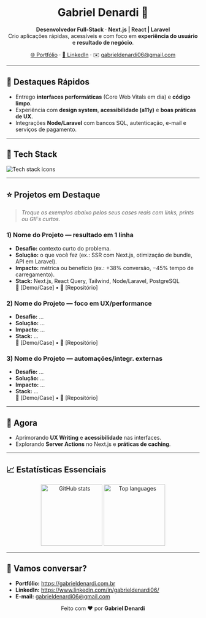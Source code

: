 <!-- Perfil do GitHub: Gabriel Denardi -->
<div align="center">

# Gabriel Denardi 👋
**Desenvolvedor Full-Stack** · **Next.js | React | Laravel**  
Crio aplicações rápidas, acessíveis e com foco em **experiência do usuário** e **resultado de negócio**.

[🌐 Portfólio](https://gabrieldenardi.com.br) ·
[💼 LinkedIn](https://www.linkedin.com/in/gabrieldenardi06/) ·
✉️ gabrieldenardi06@gmail.com

</div>

---

## 🚀 Destaques Rápidos
- Entrego **interfaces performáticas** (Core Web Vitals em dia) e **código limpo**.
- Experiência com **design system**, **acessibilidade (a11y)** e **boas práticas de UX**.
- Integrações **Node/Laravel** com bancos SQL, autenticação, e-mail e serviços de pagamento.

---

## 🧰 Tech Stack
<p align="left">
  <img src="https://skillicons.dev/icons?i=js,ts,react,next,tailwind,nodejs,express,php,laravel,prisma,postgres,mysql,docker,git,figma&perline=8" alt="Tech stack icons"/>
</p>

---

## ⭐ Projetos em Destaque
> *Troque os exemplos abaixo pelos seus cases reais com links, prints ou GIFs curtos.*

### 1) Nome do Projeto — resultado em 1 linha
- **Desafio:** contexto curto do problema.
- **Solução:** o que você fez (ex.: SSR com Next.js, otimização de bundle, API em Laravel).
- **Impacto:** métrica ou benefício (ex.: +38% conversão, −45% tempo de carregamento).
- **Stack:** Next.js, React Query, Tailwind, Node/Laravel, PostgreSQL  
🔗 [Demo/Case] • 🧩 [Repositório]

### 2) Nome do Projeto — foco em UX/performance
- **Desafio:** ...
- **Solução:** ...
- **Impacto:** ...
- **Stack:** ...  
🔗 [Demo/Case] • 🧩 [Repositório]

### 3) Nome do Projeto — automações/integr. externas
- **Desafio:** ...
- **Solução:** ...
- **Impacto:** ...
- **Stack:** ...  
🔗 [Demo/Case] • 🧩 [Repositório]

---

## 🧭 Agora
- Aprimorando **UX Writing** e **acessibilidade** nas interfaces.
- Explorando **Server Actions** no Next.js e **práticas de caching**.

---

## 📈 Estatísticas Essenciais
<div align="center">
  <img height="160" src="https://github-readme-stats.vercel.app/api?username=GabrielDenardi&show_icons=true&theme=radical&hide_title=true&rank_icon=github&include_all_commits=true&count_private=true" alt="GitHub stats"/>
  <img height="160" src="https://github-readme-stats.vercel.app/api/top-langs/?username=GabrielDenardi&layout=compact&langs_count=8&theme=radical" alt="Top languages"/>
</div>

---

## 🤝 Vamos conversar?
- **Portfólio:** https://gabrieldenardi.com.br  
- **LinkedIn:** https://www.linkedin.com/in/gabrieldenardi06/  
- **E-mail:** gabrieldenardi06@gmail.com

<div align="center">
  Feito com ❤️ por <strong>Gabriel Denardi</strong>
</div>
